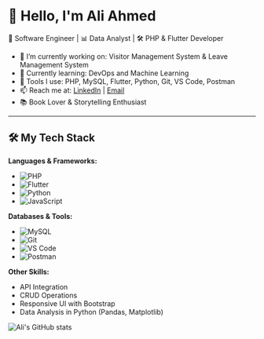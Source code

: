 # 👋 Hello, I'm Ali Ahmed

🎯 Software Engineer | 📊 Data Analyst | 🛠️ PHP & Flutter Developer

- 🔭 I’m currently working on: Visitor Management System & Leave Management System
- 🌱 Currently learning: DevOps and Machine Learning
- 💼 Tools I use: PHP, MySQL, Flutter, Python, Git, VS Code, Postman
- 📫 Reach me at: [LinkedIn](https://www.linkedin.com/in/aliahmed-businessdevelopementmanager/) | [Email](mailto:ali22gali@gmail.com.com)
- 📚 Book Lover & Storytelling Enthusiast

---

## 🛠️ My Tech Stack

**Languages & Frameworks:**
- ![PHP](https://img.shields.io/badge/-PHP-8892BF?logo=php&logoColor=white)
- ![Flutter](https://img.shields.io/badge/-Flutter-02569B?logo=flutter&logoColor=white)
- ![Python](https://img.shields.io/badge/-Python-3776AB?logo=python&logoColor=white)
- ![JavaScript](https://img.shields.io/badge/-JavaScript-F7DF1E?logo=javascript&logoColor=black)

**Databases & Tools:**
- ![MySQL](https://img.shields.io/badge/-MySQL-4479A1?logo=mysql&logoColor=white)
- ![Git](https://img.shields.io/badge/-Git-F05032?logo=git&logoColor=white)
- ![VS Code](https://img.shields.io/badge/-VSCode-007ACC?logo=visual-studio-code&logoColor=white)
- ![Postman](https://img.shields.io/badge/-Postman-FF6C37?logo=postman&logoColor=white)

**Other Skills:**
- API Integration
- CRUD Operations
- Responsive UI with Bootstrap
- Data Analysis in Python (Pandas, Matplotlib)


![Ali's GitHub stats](https://github-readme-stats.vercel.app/api?username=ali-ahmed&show_icons=true&theme=default)
